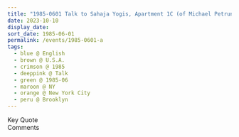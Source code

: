 ```yaml
---
title: "1985-0601 Talk to Sahaja Yogis, Apartment 1C (of Michael Petrunia), 270 Jay Street, Brooklyn, New York City, NY, U.S.A."
date: 2023-10-10
display_date: 
sort_date: 1985-06-01
permalink: /events/1985-0601-a
tags:
  - blue @ English
  - brown @ U.S.A.
  - crimson @ 1985
  - deeppink @ Talk
  - green @ 1985-06
  - maroon @ NY
  - orange @ New York City
  - peru @ Brooklyn
---
```


<wave-list>
  <list-title color="green" width="75">Key Quote</list-title>
  <list-item color="BlanchedAlmond"  width="200"></list-item>
  <list-item color="Lavender"></list-item>
  <list-item color="BlanchedAlmond"></list-item>
</wave-list>

<br>

<wave-list>
  <list-title color="green" width="75">Comments</list-title>
  <list-item color="BlanchedAlmond"  width="200"></list-item>
  <list-item color="Lavender"></list-item>
  <list-item color="BlanchedAlmond"></list-item>
</wave-list>